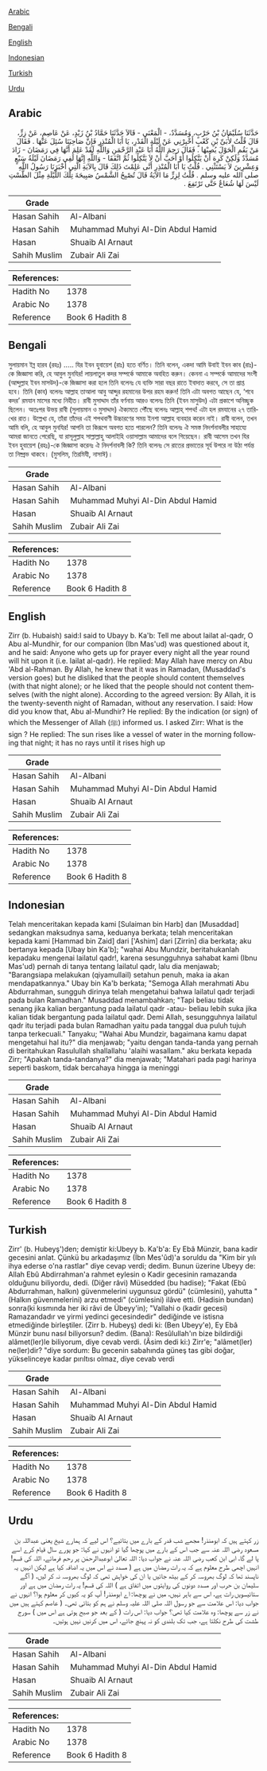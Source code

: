 [Arabic](#arabic)

[Bengali](#bengali)

[English](#english)

[Indonesian](#indonesian)

[Turkish](#turkish)

[Urdu](#urdu)

## Arabic


<div dir="rtl" lang="ar" style={{fontSize:'larger',backgroundColor:'#f8f9fa',padding:20}}>
حَدَّثَنَا سُلَيْمَانُ بْنُ حَرْبٍ، وَمُسَدَّدٌ، - الْمَعْنَى - قَالاَ حَدَّثَنَا حَمَّادُ بْنُ زَيْدٍ، عَنْ عَاصِمٍ، عَنْ زِرٍّ، قَالَ قُلْتُ لأُبَىِّ بْنِ كَعْبٍ أَخْبِرْنِي عَنْ لَيْلَةِ الْقَدْرِ، يَا أَبَا الْمُنْذِرِ فَإِنَّ صَاحِبَنَا سُئِلَ عَنْهَا ‏.‏ فَقَالَ مَنْ يَقُمِ الْحَوْلَ يُصِبْهَا ‏.‏ فَقَالَ رَحِمَ اللَّهُ أَبَا عَبْدِ الرَّحْمَنِ وَاللَّهِ لَقَدْ عَلِمَ أَنَّهَا فِي رَمَضَانَ - زَادَ مُسَدَّدٌ وَلَكِنْ كَرِهَ أَنْ يَتَّكِلُوا أَوْ أَحَبَّ أَنْ لاَ يَتَّكِلُوا ثُمَّ اتَّفَقَا - وَاللَّهِ إِنَّهَا لَفِي رَمَضَانَ لَيْلَةُ سَبْعٍ وَعِشْرِينَ لاَ يَسْتَثْنِي ‏.‏ قُلْتُ يَا أَبَا الْمُنْذِرِ أَنَّى عَلِمْتَ ذَلِكَ قَالَ بِالآيَةِ الَّتِي أَخْبَرَنَا رَسُولُ اللَّهِ صلى الله عليه وسلم ‏.‏ قُلْتُ لِزِرٍّ مَا الآيَةُ قَالَ تُصْبِحُ الشَّمْسُ صَبِيحَةَ تِلْكَ اللَّيْلَةِ مِثْلَ الطَّسْتِ لَيْسَ لَهَا شُعَاعٌ حَتَّى تَرْتَفِعَ ‏.‏
</div>
<div style={{backgroundColor:'#f8f9fa',padding:20, marginBottom: 10}}><table> <thead> <tr> <th>Grade</th> <th></th> </tr> </thead> <tbody> <tr><td>Hasan Sahih</td><td>Al-Albani</td></tr><tr><td>Hasan Sahih</td><td>Muhammad Muhyi Al-Din Abdul Hamid</td></tr><tr><td>Hasan</td><td>Shuaib Al Arnaut</td></tr><tr><td>Sahih Muslim</td><td>Zubair Ali Zai</td></tr></tbody></table><table> <thead> <tr> <th>References:</th> <th></th> </tr> </thead> <tbody><tr><td>Hadith No</td><td>1378</td></tr><tr><td>Arabic No</td><td>1378</td></tr><tr><td>Reference</td><td>Book 6 Hadith 8</td></tr></tbody></table></div>

## Bengali


<div dir="ltr" lang="bn" style={{fontSize:'larger',backgroundColor:'#f8f9fa',padding:20}}>
সুলায়মান ইব্ন হারব (রহঃ) ..... যির ইবন হুবায়েশ (রাঃ) হতে বর্ণিত। তিনি বলেন, একদা আমি উবাই ইবন কাব (রাঃ)-কে জিজ্ঞাসা করি, হে আবুল মুনযির! লায়লাতুল কদর সম্পর্কে আমাকে অবহিত করুন। কেননা এ সম্পর্কে আমাদের সংগী (আব্দুল্লাহ ইবন মাসউদ)-কে জিজ্ঞাসা করা হলে তিনি বলেনঃ যে ব্যক্তি সারা বছর রাতে ইবাদাত করবে, সে তা প্রাপ্ত হবে। তিনি (কাব) বলেনঃ আল্লাহ তাআলা আবু আব্দুর রহমানের উপর রহম করুন! তিনি এটা অবগত আছেন যে, ‘শবে কদর’ রমযান মাসের মধ্যে নিহীত। রাবী মুসাদ্দাদ তাঁর বর্ণনায় আরও বলেনঃ তিনি (ইবন মাসুউদ) এটা প্রকাশে অনিচ্ছুক ছিলেন। অতঃপর উভয় রাবী (সুলায়মান ও মুসাদ্দাদ) ঐক্যমতে পৌঁছে বলেনঃ আল্লাহ্ শপথ! এটা হল রমযানের ২৭ তারিখের রাত। উল্লেখ্য যে, তাঁরা তাঁদের এই শপথবাণী উচ্চারণের সময় ইনশা আল্লাহ ব্যবহার করেন নাই। রাবী বলেন, তখন আমি বলি, হে আবুল মুনযির! আপনি তা কিরূপে অবগত হতে পারলেন? তিনি বলেনঃ ঐ সমস্ত নিদর্শনাবলীর সাহায্যে আমরা জানতে পেরেছি, যা রাসূলুল্লাহ সাল্লাল্লাহু আলাইহি ওয়াসাল্লাম আমাদের বলে গিয়েছেন। রাবী আসেম তখন যির ইবন হুবায়েশ (রহঃ)-কে জিজ্ঞাসা করেনঃ ঐ নিদর্শনাবলী কি? তিনি বলেনঃ সে রাতের প্রভাতের সূর্য উপরে না উঠা পর্যন্ত তা নিষ্প্রভ থাকবে। (মুসলিম, তিরমিযী, নাসাঈ)।
</div>
<div style={{backgroundColor:'#f8f9fa',padding:20, marginBottom: 10}}><table> <thead> <tr> <th>Grade</th> <th></th> </tr> </thead> <tbody> <tr><td>Hasan Sahih</td><td>Al-Albani</td></tr><tr><td>Hasan Sahih</td><td>Muhammad Muhyi Al-Din Abdul Hamid</td></tr><tr><td>Hasan</td><td>Shuaib Al Arnaut</td></tr><tr><td>Sahih Muslim</td><td>Zubair Ali Zai</td></tr></tbody></table><table> <thead> <tr> <th>References:</th> <th></th> </tr> </thead> <tbody><tr><td>Hadith No</td><td>1378</td></tr><tr><td>Arabic No</td><td>1378</td></tr><tr><td>Reference</td><td>Book 6 Hadith 8</td></tr></tbody></table></div>

## English


<div dir="ltr" lang="en" style={{fontSize:'larger',backgroundColor:'#f8f9fa',padding:20}}>
Zirr (b. Hubaish) said:I said to Ubayy b. Ka'b: Tell me about lailat al-qadr, O Abu al-Mundhir, for our companion (Ibn Mas'ud) was questioned about it, and he said: Anyone who gets up for prayer every night all the year round will hit upon it (i.e. lailat al-qadr). He replied: May Allah have mercy on Abu 'Abd al-Rahman. By Allah, he knew that it was in Ramadan, (Musaddad's version goes) but he disliked that the people should content themselves (with that night alone); or he liked that the people should not content themselves (with the night alone). According to the agreed version: By Allah, it is the twenty-seventh night of Ramadan, without any reservation. I said: How did you know that, Abu al-Mundhir? He replied: By the indication (or sign) of which the Messenger of Allah (ﷺ) informed us. I asked Zirr: What is the sign ? He replied: The sun rises like a vessel of water in the morning following that night; it has no rays until it rises high up
</div>
<div style={{backgroundColor:'#f8f9fa',padding:20, marginBottom: 10}}><table> <thead> <tr> <th>Grade</th> <th></th> </tr> </thead> <tbody> <tr><td>Hasan Sahih</td><td>Al-Albani</td></tr><tr><td>Hasan Sahih</td><td>Muhammad Muhyi Al-Din Abdul Hamid</td></tr><tr><td>Hasan</td><td>Shuaib Al Arnaut</td></tr><tr><td>Sahih Muslim</td><td>Zubair Ali Zai</td></tr></tbody></table><table> <thead> <tr> <th>References:</th> <th></th> </tr> </thead> <tbody><tr><td>Hadith No</td><td>1378</td></tr><tr><td>Arabic No</td><td>1378</td></tr><tr><td>Reference</td><td>Book 6 Hadith 8</td></tr></tbody></table></div>

## Indonesian


<div dir="ltr" lang="id" style={{fontSize:'larger',backgroundColor:'#f8f9fa',padding:20}}>
Telah menceritakan kepada kami [Sulaiman bin Harb] dan [Musaddad] sedangkan maksudnya sama, keduanya berkata; telah menceritakan kepada kami [Hammad bin Zaid] dari ['Ashim] dari [Zirrin] dia berkata; aku bertanya kepada [Ubay bin Ka'b]; "wahai Abu Mundzir, beritahukanlah kepadaku mengenai lailatul qadr!, karena sesungguhnya sahabat kami (Ibnu Mas'ud) pernah di tanya tentang lailatul qadr, lalu dia menjawab; "Barangsiapa melakukan (qiyamullail) setahun penuh, maka ia akan mendapatkannya." Ubay bin Ka'b berkata; "Semoga Allah merahmati Abu Abdurrahman, sungguh dirinya telah mengetahui bahwa lailatul qadr terjadi pada bulan Ramadhan." Musaddad menambahkan; "Tapi beliau tidak senang jika kalian bergantung pada lailatul qadr -atau- beliau lebih suka jika kalian tidak bergantung pada lailatul qadr. Demi Allah, sesungguhnya lailatul qadr itu terjadi pada bulan Ramadhan yaitu pada tanggal dua puluh tujuh tanpa terkecuali." Tanyaku; "Wahai Abu Mundzir, bagaimana kamu dapat mengetahui hal itu?" dia menjawab; "yaitu dengan tanda-tanda yang pernah di beritahukan Rasulullah shallallahu 'alaihi wasallam." aku berkata kepada Zirr; "Apakah tanda-tandanya?" dia menjawab; "Matahari pada pagi harinya seperti baskom, tidak bercahaya hingga ia meninggi
</div>
<div style={{backgroundColor:'#f8f9fa',padding:20, marginBottom: 10}}><table> <thead> <tr> <th>Grade</th> <th></th> </tr> </thead> <tbody> <tr><td>Hasan Sahih</td><td>Al-Albani</td></tr><tr><td>Hasan Sahih</td><td>Muhammad Muhyi Al-Din Abdul Hamid</td></tr><tr><td>Hasan</td><td>Shuaib Al Arnaut</td></tr><tr><td>Sahih Muslim</td><td>Zubair Ali Zai</td></tr></tbody></table><table> <thead> <tr> <th>References:</th> <th></th> </tr> </thead> <tbody><tr><td>Hadith No</td><td>1378</td></tr><tr><td>Arabic No</td><td>1378</td></tr><tr><td>Reference</td><td>Book 6 Hadith 8</td></tr></tbody></table></div>

## Turkish


<div dir="ltr" lang="tr" style={{fontSize:'larger',backgroundColor:'#f8f9fa',padding:20}}>
Zirr' (b. Hubeyş')den; demiştir ki:Ubeyy b. Ka'b'a: Ey Ebâ Münzir, bana kadir gecesini anlat. Çünkü bu arkadaşımız (İbn Mes'ûd)'a soruldu da "Kim bir yılı ihya ederse o'na rastlar" diye cevap verdi; dedim. Bunun üzerine Ubeyy de: Allah Ebû Abdirrahman'a rahmet eylesin o Kadir gecesinin ramazanda olduğunu biliyordu, dedi. (Diğer râvi) Müsedded (bu hadise); "Fakat (Ebû Abdurrahman, halkın) güvenmelerini uygunsuz gördü" (cümlesini), yahutta "(Halkın güvenmelerini) arzu etmedi" (cümlesini) ilâve etti. (Hadisin bundan) sonra(ki kısmında her iki râvi de Übeyy'in); "Vallahi o (kadir gecesi) Ramazandadır ve yirmi yedinci gecesindedir" dediğinde ve istisna etmediğinde birleştiler. (Zirr b. Hubeyş) dedi ki: (Ben Ubeyy'e), Ey Ebâ Münzir bunu nasıl biliyorsun? dedim. (Bana): Resûlullah'ın bize bildirdiği alâmet(Ier)le biliyorum, diye cevab verdi. (Âsim dedi ki:) Zirr'e; "alâmet(ler) ne(ler)dir? "diye sordum: Bu gecenin sabahında güneş tas gibi doğar, yükselinceye kadar pırıltısı olmaz, diye cevab verdi
</div>
<div style={{backgroundColor:'#f8f9fa',padding:20, marginBottom: 10}}><table> <thead> <tr> <th>Grade</th> <th></th> </tr> </thead> <tbody> <tr><td>Hasan Sahih</td><td>Al-Albani</td></tr><tr><td>Hasan Sahih</td><td>Muhammad Muhyi Al-Din Abdul Hamid</td></tr><tr><td>Hasan</td><td>Shuaib Al Arnaut</td></tr><tr><td>Sahih Muslim</td><td>Zubair Ali Zai</td></tr></tbody></table><table> <thead> <tr> <th>References:</th> <th></th> </tr> </thead> <tbody><tr><td>Hadith No</td><td>1378</td></tr><tr><td>Arabic No</td><td>1378</td></tr><tr><td>Reference</td><td>Book 6 Hadith 8</td></tr></tbody></table></div>

## Urdu


<div dir="rtl" lang="ur" style={{fontSize:'larger',backgroundColor:'#f8f9fa',padding:20}}>
زر کہتے ہیں کہ ابومنذر! مجھے شب قدر کے بارے میں بتائیے؟ اس لیے کہ ہمارے شیخ یعنی عبداللہ بن مسعود رضی اللہ عنہ سے جب اس کے بارے میں پوچھا گیا تو انہوں نے کہا: جو پورے سال قیام کرے اسے پا لے گا، ابی ابن کعب رضی اللہ عنہ نے جواب دیا: اللہ تعالیٰ ابوعبدالرحمٰن پر رحم فرمائے، اللہ کی قسم! انہیں اچھی طرح معلوم ہے کہ یہ رات رمضان میں ہے ( مسدد نے اس میں یہ اضافہ کیا ہے لیکن انہیں یہ ناپسند تھا کہ لوگ بھروسہ کر کے بیٹھ جائیں یا ان کی خواہش تھی کہ لوگ بھروسہ نہ کر لیں، ( آگے سلیمان بن حرب اور مسدد دونوں کی روایتوں میں اتفاق ہے ) اللہ کی قسم! یہ رات رمضان میں ہے اور ستائیسویں رات ہے، اس سے باہر نہیں، میں نے پوچھا: اے ابومنذر! آپ کو یہ کیوں کر معلوم ہوا؟ انہوں نے جواب دیا: اس علامت سے جو رسول اللہ صلی اللہ علیہ وسلم نے ہم کو بتائی تھی۔ ( عاصم کہتے ہیں میں نے زر سے پوچھا: وہ علامت کیا تھی؟ جواب دیا: اس رات ( کے بعد جو صبح ہوتی ہے اس میں ) سورج طشت کی طرح نکلتا ہے، جب تک بلندی کو نہ پہنچ جائے، اس میں کرنیں نہیں ہوتیں۔
</div>
<div style={{backgroundColor:'#f8f9fa',padding:20, marginBottom: 10}}><table> <thead> <tr> <th>Grade</th> <th></th> </tr> </thead> <tbody> <tr><td>Hasan Sahih</td><td>Al-Albani</td></tr><tr><td>Hasan Sahih</td><td>Muhammad Muhyi Al-Din Abdul Hamid</td></tr><tr><td>Hasan</td><td>Shuaib Al Arnaut</td></tr><tr><td>Sahih Muslim</td><td>Zubair Ali Zai</td></tr></tbody></table><table> <thead> <tr> <th>References:</th> <th></th> </tr> </thead> <tbody><tr><td>Hadith No</td><td>1378</td></tr><tr><td>Arabic No</td><td>1378</td></tr><tr><td>Reference</td><td>Book 6 Hadith 8</td></tr></tbody></table></div>